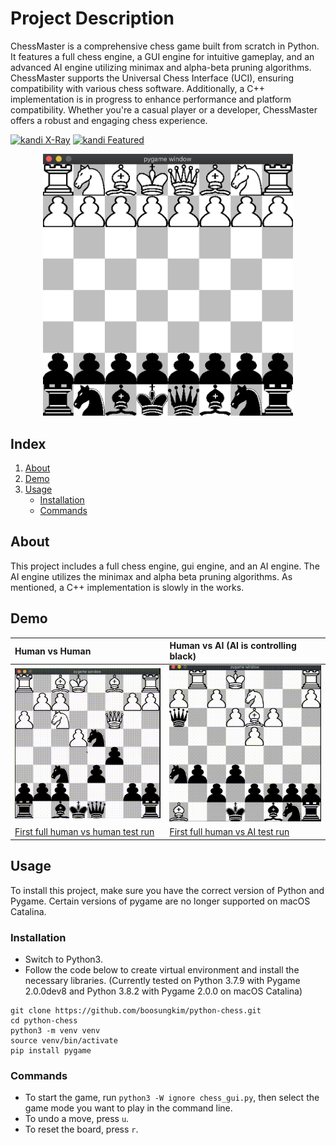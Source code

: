# Project Description

ChessMaster is a comprehensive chess game built from scratch in Python. It features a full chess engine, a GUI engine for intuitive gameplay, and an advanced AI engine utilizing minimax and alpha-beta pruning algorithms. ChessMaster supports the Universal Chess Interface (UCI), ensuring compatibility with various chess software. Additionally, a C++ implementation is in progress to enhance performance and platform compatibility. Whether you're a casual player or a developer, ChessMaster offers a robust and engaging chess experience.

[![kandi X-Ray](https://kandi.openweaver.com/badges/xray.svg)](https://kandi.openweaver.com/python/boosungkim/python-chess) [![kandi Featured](https://kandi.openweaver.com/badges/featured.svg)](https://kandi.openweaver.com/collections/gaming/chess)

<p align="center">
<img src="demo-footage/chess-start.png" width="400"/>
</p>

## Index
1. [About](#about)
2. [Demo](#demo)
3. [Usage](#usage)
    * [Installation](#installation)
    * [Commands](#commands)

<a name="about"></a>
## About
This project includes a full chess engine, gui engine, and an AI engine. The AI engine utilizes the minimax and alpha beta pruning algorithms.
As mentioned, a C++ implementation is slowly in the works.

<a name="demo"></a>
## Demo
| Human vs Human   | Human vs AI (AI is controlling black)  |
|:----------------------|:------------------|
|![](./demo-footage/chess-clip1.gif) | ![](./demo-footage/chess-clip2.gif) |
| [First full human vs human test run]() | [First full human vs AI test run]() |

<a name="usage"></a>
## Usage
To install this project, make sure you have the correct version of Python and Pygame. Certain versions of pygame are no longer supported on macOS Catalina.

<a name="installation"></a>
### Installation
- Switch to Python3.
- Follow the code below to create virtual environment and install the necessary libraries.
(Currently tested on Python 3.7.9 with Pygame 2.0.0dev8 and Python 3.8.2 with Pygame 2.0.0 on macOS Catalina)
```
git clone https://github.com/boosungkim/python-chess.git
cd python-chess
python3 -m venv venv
source venv/bin/activate
pip install pygame
```

<a name="commands"></a>
### Commands
- To start the game, run `python3 -W ignore chess_gui.py`, then select the game mode you want to play in the command line.
- To undo a move, press `u`.
- To reset the board, press `r`.
